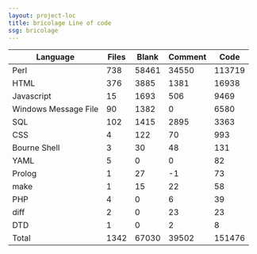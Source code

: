 ```yaml
---
layout: project-loc
title: bricolage Line of code
ssg: bricolage
---
```

<div class="table-responsive">
<table class="table">
<thead><tr>
<th>Language</th>
<th>Files</th>
<th>Blank</th>
<th>Comment</th>
<th>Code</th>
</tr></thead><tbody>
<tr><td>Perl</td><td> 738</td><td> 58461</td><td> 34550</td><td> 113719</td></tr>
<tr><td>HTML</td><td> 376</td><td> 3885</td><td> 1381</td><td> 16938</td></tr>
<tr><td>Javascript</td><td> 15</td><td> 1693</td><td> 506</td><td> 9469</td></tr>
<tr><td>Windows Message File</td><td> 90</td><td> 1382</td><td> 0</td><td> 6580</td></tr>
<tr><td>SQL</td><td> 102</td><td> 1415</td><td> 2895</td><td> 3363</td></tr>
<tr><td>CSS</td><td> 4</td><td> 122</td><td> 70</td><td> 993</td></tr>
<tr><td>Bourne Shell</td><td> 3</td><td> 30</td><td> 48</td><td> 131</td></tr>
<tr><td>YAML</td><td> 5</td><td> 0</td><td> 0</td><td> 82</td></tr>
<tr><td>Prolog</td><td> 1</td><td> 27</td><td> -1</td><td> 73</td></tr>
<tr><td>make</td><td> 1</td><td> 15</td><td> 22</td><td> 58</td></tr>
<tr><td>PHP</td><td> 4</td><td> 0</td><td> 6</td><td> 39</td></tr>
<tr><td>diff</td><td> 2</td><td> 0</td><td> 23</td><td> 23</td></tr>
<tr><td>DTD</td><td> 1</td><td> 0</td><td> 2</td><td> 8</td></tr>
<tr><td>Total</td><td>1342</td><td>67030</td><td>39502</td><td>151476</td></tr>
</tbody></table></div>
